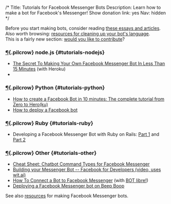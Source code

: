 /*
Title: Tutorials for Facebook Messenger Bots
Description: Learn how to make a bot for Facebook's Messenger!
Show donation link: yes
Nav: hidden
*/

<div class="note">Before you start making bots, consider reading <a href="/tutorials/#bot-ethics">these essays and articles</a>. Also worth browsing: <a href="/resources/libraries-frameworks/#language">resources for cleaning up your bot's language</a>.</div>

<div class="note">
  This is a fairly new section: <a href="https://github.com/botwiki/botwiki.org">would you like to contribute</a>?
</div>



### [¶](#tutorials-nodejs){.pilcrow} node.js {#tutorials-nodejs}

- [The Secret To Making Your Own Facebook Messenger Bot In Less Than 15 Minutes](https://medium.com/chat-bots/have-15-minutes-create-your-own-facebook-messenger-bot-481a7db54892#.g6ugwvu2t) (with Heroku)
- 


### [¶](#tutorials-python){.pilcrow} Python {#tutorials-python}

- [How to create a Facebook Bot in 10 minutes: The complete tutorial from Zero to Hero(ku)](https://cli.traan.vn/how-to-create-a-facebook-bot-in-10-minutes-the-complete-tutorial-from-zero-to-hero-ku-352dca274046#.sfdok6fgg)
- [How to deploy a Facebook bot](https://medium.com/@igougi.ui/how-to-deploy-a-facebook-bot-2b8c4f4e7eae#.n07omhsca)

### [¶](#tutorials-ruby){.pilcrow} Ruby {#tutorials-ruby}

- Developing a Facebook Messenger Bot with Ruby on Rails: [Part 1](https://medium.com/@morgler/developing-a-facebook-messenger-bot-part-1-7d8039b62f0#.79yf07vdc) and [Part 2](https://medium.com/@morgler/developing-a-facebook-messenger-bot-part-2-6ccc51430bfe#.yv08aajvk)

### [¶](#tutorials-other){.pilcrow} Other {#tutorials-other}

- [Cheat Sheet: Chatbot Command Types for Facebook Messenger](https://www.chatbot-academy.com/chatbot-command-types-facebook-messenger/)
- [Building your Messenger Bot -- Facebook for Developers (video, uses wit.ai)](https://developers.facebook.com/videos/f8-2016/building-your-messenger-bot/)
- [How To Connect a Bot to Facebook Messenger](http://www.botlibre.com/forum-post?id=12742773) (with [BOT libre!](http://www.botlibre.com/)) 
- [Deploying a Facebook Messenger bot on Beep Boop](https://blog.beepboophq.com/welcome-to-beep-boop-facebook-messenger-bots-9fd28f8ef934#.d90j0l4ol)






See also [resources](/resources/facebook-messenger-bots) for making Facebook Messenger bots.
